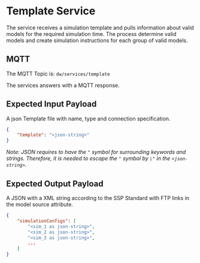 # Template Service

The service receives a simulation template and pulls information about valid
models for the required simulation time. The process determine valid models and
create simulation instructions for each group of valid models.

## MQTT

The MQTT Topic is: `dw/services/template`

The services answers with a MQTT response.

## Expected Input Payload

A json Template file with name, type and connection specification. 

```json
{
    "template": "<json-string>"
}
```

*Note: JSON requires to have the `"` symbol for surrounding keywords and strings. Therefore, it is needed to escape the `"` symbol by `\"` in the `<json-string>`.*

## Expected Output Payload

A JSON with a XML string according to the SSP Standard with FTP links in the model source
attribute.

```json
{
    "simulationConfigs": [
        "<sim_1 as json-string>",
        "<sim_2 as json-string>",
        "<sim_3 as json-string>",
        ...
    ]
}
```
